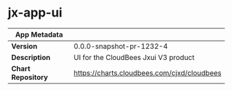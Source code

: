 # jx-app-ui

|App Metadata||
|---|---|
| **Version** | 0.0.0-snapshot-pr-1232-4 |
| **Description** | UI for the CloudBees Jxui V3 product |
| **Chart Repository** | https://charts.cloudbees.com/cjxd/cloudbees |
